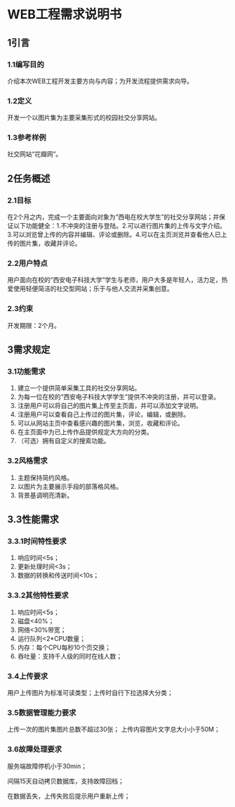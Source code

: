 # WEB工程需求说明书

## 1引言

### 1.1编写目的
   介绍本次WEB工程开发主要方向与内容；为开发流程提供需求向导。

### 1.2定义
   开发一个以图片集为主要采集形式的校园社交分享网站。

### 1.3参考样例
社交网站“花瓣网”。

## 2任务概述

### 2.1目标
在2个月之内，完成一个主要面向对象为“西电在校大学生”的社交分享网站；并保证以下功能健全：1.不冲突的注册与登陆。2.可以进行图片集的上传与文字介绍。3.可以浏览曾上传的内容并编辑、评论或删除。4.可以在主页浏览并查看他人已上传的图片集，收藏并评论。

### 2.2用户特点
用户面向在校的“西安电子科技大学”学生与老师，用户大多是年轻人，活力足，热爱使用轻便简洁的社交型网站；乐于与他人交流并采集创意。

### 2.3约束
开发期限：2个月。

## 3需求规定 

### 3.1功能需求
1.  建立一个提供简单采集工具的社交分享网站。
2.  为每一位在校的“西安电子科技大学学生”提供不冲突的注册，并可以登录。
3.  注册用户可以将自己的图片集上传至主页面，并可以添加文字说明。
4.  注册用户可以查看自己上传过的图片集，评论，编辑，或删除。
5.  可以从网站主页中查看感兴趣的图片集，浏览，收藏和评论。
6.  在主页面中为已上传作品提供规定大方向的分类。
7.  （可选）拥有自定义的搜索功能。

### 3.2风格需求
1.  主题保持简约风格。
2.  以图片为主要展示手段的部落格风格。
3.  背景基调明亮清新。

## 3.3性能需求

### 3.3.1时间特性要求
1.   响应时间<5s；
2.  更新处理时间<3s；
3.  数据的转换和传送时间<10s；

### 3.3.2其他特性要求
1.  响应时间<5s；                        
2.  磁盘<40%；
3.  网络<30%带宽；
4.  运行队列<2*CPU数量；
5.  内存：每个CPU每秒10个页交换；
6.  吞吐量：支持千人级的同时在线人数；

### 3.4上传要求
用户上传图片为标准可读类型；上传时自行下拉选择大分类；

### 3.5数据管理能力要求
上传一次的图片集图片总数不超过30张；
上传内容图片文字总大小小于50M；

### 3.6故障处理要求
 服务端故障停机小于30min；
 
 间隔15天自动拷贝数据库，支持故障回档；
 
 在数据丢失，上传失败后提示用户重新上传；
